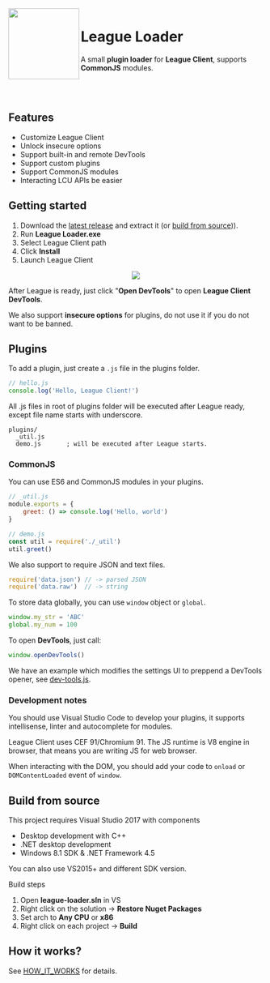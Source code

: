 <img align="left" src="https://i.imgur.com/ZhWCav3.png" width="140px">

# League Loader
A small **plugin loader** for **League Client**, supports **CommonJS** modules.

<br>
<br>

## Features
- Customize League Client
- Unlock insecure options
- Support built-in and remote DevTools
- Support custom plugins
- Support CommonJS modules
- Interacting LCU APIs be easier

## Getting started

1. Download the [latest release](https://github.com/nomi-san/league-loader/releases) and extract it (or [build from source](#build-from-source))).
2. Run **League Loader.exe**
3. Select League Client path
4. Click **Install**
5. Launch League Client

<p align="center">
  <img src="https://i.imgur.com/mDihNl7.png">
</p>

After League is ready, just click "**Open DevTools**" to open **League Client DevTools**.

We also support **insecure options** for plugins, do not use it if you do not want to be banned.

## Plugins

To add a plugin, just create a `.js` file in the plugins folder.

```js
// hello.js
console.log('Hello, League Client!')
```

All .js files in root of plugins folder will be executed after League ready, except file name starts with underscore.

```
plugins/
  _util.js      
  demo.js       ; will be executed after League starts.
```

### CommonJS

You can use ES6 and CommonJS modules in your plugins.

```js
// _util.js
module.exports = {
    greet: () => console.log('Hello, world')
}

// demo.js
const util = require('./_util')
util.greet()
```

We also support to require JSON and text files.
```js
require('data.json') // -> parsed JSON
require('data.raw')  // -> string
```

To store data globally, you can use `window` object or `global`.
```js
window.my_str = 'ABC'
global.my_num = 100
```

To open **DevTools**, just call:
```js
window.openDevTools()
```

We have an example which modifies the settings UI to preppend a DevTools opener, see [dev-tools.js](/bin/plugins/dev-tools.js).

### Development notes

You should use Visual Studio Code to develop your plugins,
it supports intellisense, linter and autocomplete for modules.

League Client uses CEF 91/Chromium 91.
The JS runtime is V8 engine in browser, that means you are writing JS for web browser.

When interacting with the DOM, you should add your code to `onload` or `DOMContentLoaded` event of `window`.

## Build from source

This project requires Visual Studio 2017 with components
- Desktop development with C++
- .NET desktop development
- Windows 8.1 SDK & .NET Framework 4.5

You can also use VS2015+ and different SDK version.

Build steps
  1. Open **league-loader.sln** in VS
  2. Right click on the solution -> **Restore Nuget Packages**
  3. Set arch to **Any CPU** or **x86**
  4. Right click on each project -> **Build**

## How it works?

See [HOW_IT_WORKS](/HOW_IT_WORKS.md) for details.
